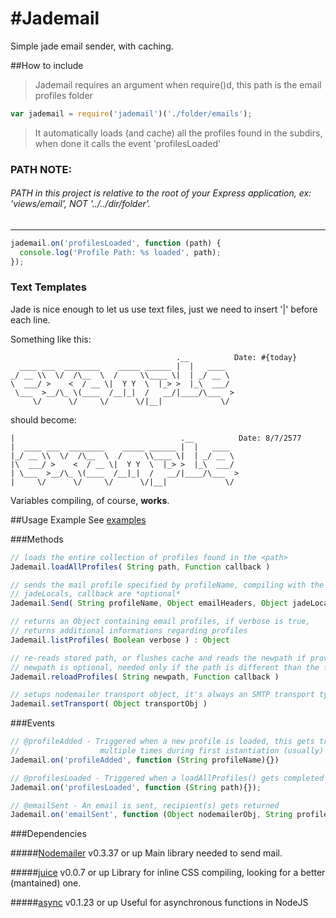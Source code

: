 #Jademail
========

Simple jade email sender, with caching.

##How to include
>Jademail requires an argument when require()d, this path is the email profiles folder

```javascript
var jademail = require('jademail')('./folder/emails');
```
>It automatically loads (and cache) all the profiles found in the subdirs, when done it calls the event 'profilesLoaded'

### PATH NOTE:
###### PATH in this project is relative to the root of your Express application, ex: 'views/email', _NOT_ '../../dir/folder'.
------

```javascript
jademail.on('profilesLoaded', function (path) {
  console.log('Profile Path: %s loaded', path);
});
```

### Text Templates
Jade is nice enough to let us use text files, just we need to insert '|' before each line.

Something like this:
```text
                                     .__          Date: #{today}
  ____ ___  ________    _____ ______ |  |   ____  
_/ __ \\  \/  /\__  \  /     \\____ \|  | _/ __ \ 
\  ___/ >    <  / __ \|  Y Y  \  |_> >  |_\  ___/ 
 \___  >__/\_ \(____  /__|_|  /   __/|____/\___  >
     \/      \/     \/      \/|__|             \/ 
```
should become:
```jade
|                                     .__          Date: 8/7/2577
|  ____ ___  ________    _____ ______ |  |   ____  
|_/ __ \\  \/  /\__  \  /     \\____ \|  | _/ __ \ 
|\  ___/ >    <  / __ \|  Y Y  \  |_> >  |_\  ___/ 
| \___  >__/\_ \(____  /__|_|  /   __/|____/\___  >
|     \/      \/     \/      \/|__|             \/ 
```
Variables compiling, of course, **works**.


##Usage Example
See [examples](./jademail/tree/master/examples)

###Methods

```javascript
// loads the entire collection of profiles found in the <path>
Jademail.loadAllProfiles( String path, Function callback )

// sends the mail profile specified by profileName, compiling with the provided locals
// jadeLocals, callback are *optional*
Jademail.Send( String profileName, Object emailHeaders, Object jadeLocals, Function callback )

// returns an Object containing email profiles, if verbose is true,
// returns additional informations regarding profiles
Jademail.listProfiles( Boolean verbose ) : Object

// re-reads stored path, or flushes cache and reads the newpath if provided
// newpath is optional, needed only if the path is different than the former one
Jademail.reloadProfiles( String newpath, Function callback )

// setups nodemailer transport object, it's always an SMTP transport type
Jademail.setTransport( Object transportObj )
```

###Events

```javascript
// @profileAdded - Triggered when a new profile is loaded, this gets triggered
//                  multiple times during first istantiation (usually)
Jademail.on('profileAdded', function (String profileName){}) 

// @profilesLoaded - Triggered when a loadAllProfiles() gets completed
Jademail.on('profilesLoaded', function (String path){});

// @emailSent - An email is sent, recipient(s) gets returned
Jademail.on('emailSent', function (Object nodemailerObj, String profileName, Date sendDate){});
```

###Dependencies

#####[Nodemailer](//github.com/andris9/Nodemailer) v0.3.37 or up
Main library needed to send mail.

#####[juice](//github.com/LearnBoost/juice) v0.0.7 or up
Library for inline CSS compiling, looking for a better (mantained) one.

#####[async](//github.com/caolan/async) v0.1.23 or up
Useful for asynchronous functions in NodeJS
